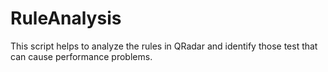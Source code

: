 # RuleAnalysis
This script helps to analyze the rules in QRadar and identify those test that can cause performance problems. 
